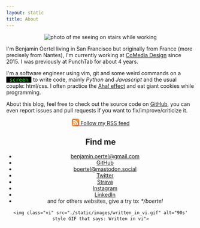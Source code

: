 ```yaml
---
layout: static
title: About
---
```


<center>
    <div class="circle">
        <img src="//s.gravatar.com/avatar/a011b6b54ec2c1852f927b7d0f26318b?s=200" width="80" height="80" alt="photo of me seeing on stairs while working">
    </div>
</center>

I'm Benjamin Oertel living in San Francisco but originally from France (more precisely from Nantes), I'm currently working at <a rel="noopener" href="//www.comediadesign.com" target="\_blank">CoMedia Design</a> since 2015. I was previously at PunchTab for about 4 years.

I'm a software engineer using vim, git and some weird commands on a <span style="color: #0f0; background-color: #000;font-family: monospace;">&nbsp;screen&nbsp;</span> to write code, mainly _Python_ and _Javascript_ and the usual couple: html/css. I often practice the <a href="//en.wikipedia.org/wiki/Eureka_effect" rel="noopener" target="_blank">Aha! effect</a> and eat giant cookies while programming.

About this blog, feel free to check out the source code on <a rel="noopener" href="//github.com/boertel/blog" target="_blank">GitHub</a>, you can even report issues and pull requests if you want to fix/improve/criticize it.

<center>
<a href="/feed.xml">
<img style="vertical-align: text-bottom;" src="./static/images/rss.svg" height="20px" width="20px" /> Follow my RSS feed
</a>
</center>

<center>
    <h2 style="text-align: center">Find me</h2>
    <ul>
        <li><a rel="noopener" href="mailto:benjamin.oertel@gmail.com" target="_blank">benjamin.oertel@gmail.com</a></li>
        <li><a rel="noopener" href="https://github.com/boertel" target="_blank">GitHub</a></li>
        <li><a rel="noopener" href="https://mastodon.social/@boertel" target="_blank">boertel@mastodon.social</a></li>
        <li><a rel="noopener" href="https://twitter.com/boertel" target="_blank">Twitter</a></li>
        <li><a rel="noopener" href="https://strava.com/athletes/boertel" target="_blank">Strava</a></li>
        <li><a rel="noopener" href="https://instagram.com/boertel" target="_blank">Instagram</a></li>
        <li><a rel="noopener" href="https://linkedin.com/in/boertel" target="_blank">LinkedIn</a></li>
        <li>and for others websites, give a try to: <em>*/boertel</em></li>
    </ul>

    <img class="vi" src="./static/images/written_in_vi.gif" alt="90s' style GIF that says: Written in vi">

</center>
